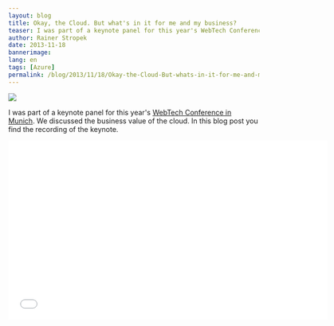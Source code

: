 ```yaml
---
layout: blog
title: Okay, the Cloud. But what's in it for me and my business?
teaser: I was part of a keynote panel for this year's WebTech Conference in Munich. We discussed the business value of the cloud. In this blog post you find the recording of the keynote.
author: Rainer Stropek
date: 2013-11-18
bannerimage: 
lang: en
tags: [Azure]
permalink: /blog/2013/11/18/Okay-the-Cloud-But-whats-in-it-for-me-and-my-business
---
```


<p>
  <img src="{{site.baseurl}}/content/images/blog/2013/11/IPCKeynote.jpg" />
</p><p>I was part of a keynote panel for this year's <a href="http://webtechcon.de/" target="_blank">WebTech Conference in Munich</a>. We discussed the business value of the cloud. In this blog post you find the recording of the keynote.</p><iframe width="640" height="360" src="//www.youtube.com/embed/rJXP2Nx3dT4?rel=0" frameborder="0" allowfullscreen="allowfullscreen"></iframe>